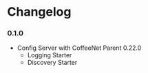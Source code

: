 # Changelog 

### 0.1.0
* Config Server with CoffeeNet Parent 0.22.0
  * Logging Starter
  * Discovery Starter